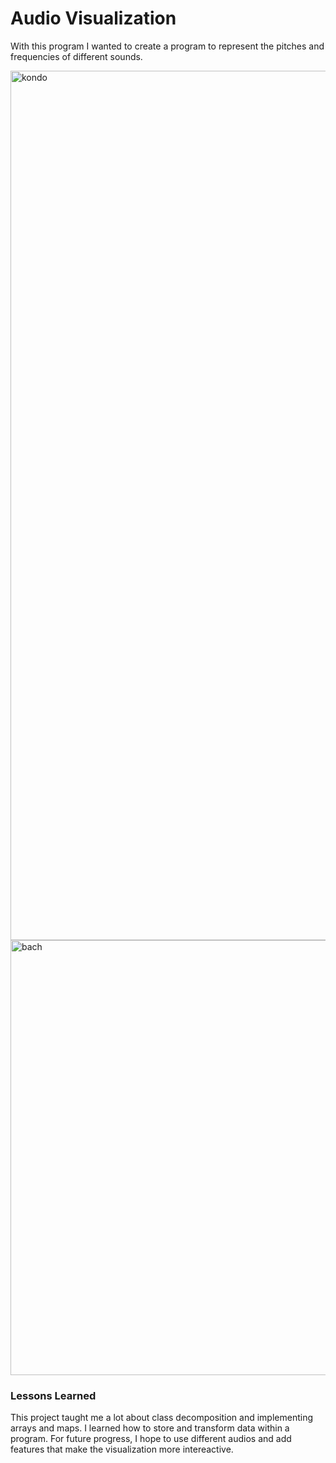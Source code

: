# Audio Visualization

With this program I wanted to create a program to represent the pitches and frequencies of different sounds. 

<img width="1391" alt="kondo" src="https://github.com/user-attachments/assets/0e8eaac9-8758-4d40-a504-1ccda2407922">
<img width="696" alt="bach" src="https://github.com/user-attachments/assets/5e974fca-d056-4c41-9f23-e5f3844c4f1e">


### Lessons Learned

This project taught me a lot about class decomposition and implementing arrays and maps. I learned how to store and transform data within a program. For future progress, I hope to use different audios and add features that make the visualization more intereactive.

